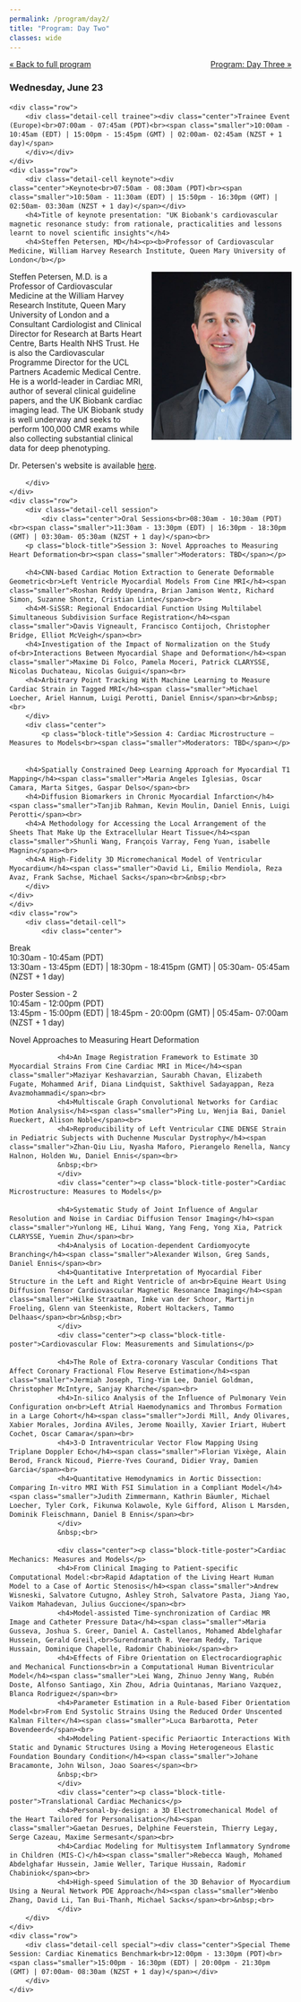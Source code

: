 ```yaml
---
permalink: /program/day2/
title: "Program: Day Two"
classes: wide
---
```


<a href="/program/" class="smaller">&laquo; Back to full program</a><a style="float:right;" href="/program/day3/" class="smaller">Program: Day Three &raquo;</a>
<div class="day-detail">
<h3 class="date">Wednesday, June 23</h3>

	<div class="row">
		<div class="detail-cell trainee"><div class="center">Trainee Event (Europe)<br>07:00am - 07:45am (PDT)<br><span class="smaller">10:00am - 10:45am (EDT) | 15:00pm - 15:45pm (GMT) | 02:00am- 02:45am (NZST + 1 day)</span>
		</div></div>
	</div>
	<div class="row">
		<div class="detail-cell keynote"><div class="center">Keynote<br>07:50am - 08:30am (PDT)<br><span class="smaller">10:50am - 11:30am (EDT) | 15:50pm - 16:30pm (GMT) | 02:50am- 03:30am (NZST + 1 day)</span></div>
		<h4>Title of keynote presentation: "UK Biobank's cardiovascular magnetic resonance study: from rationale, practicalities and lessons learnt to novel scientiﬁc insights"</h4>
		<h4>Steffen Petersen, MD</h4><p><b>Professor of Cardiovascular Medicine, William Harvey Research Institute, Queen Mary University of London</b></p>

<p><img align="right" src="/assets/images/SteffenPetersen.jpg" width="250" style="margin-left: 12px;">Steffen Petersen, M.D. is a Professor of Cardiovascular Medicine at the William Harvey Research Institute, Queen Mary University of London and a Consultant Cardiologist and Clinical Director for Research at Barts Heart Centre, Barts Health NHS Trust. He is also the Cardiovascular Programme Director for the UCL Partners Academic Medical Centre. He is a world-leader in Cardiac MRI, author of several clinical guideline papers, and the UK Biobank cardiac imaging lead. The UK Biobank study is well underway and seeks to perform 100,000 CMR exams while also collecting substantial clinical data for deep phenotyping. </p>
<p>Dr. Petersen's website is available <a href="https://www.qmul.ac.uk/whri/people/academic-staff/items/petersensteffen.html" target="_blank">here</a>.</p>
		
		</div>
	</div>	
	<div class="row">
		<div class="detail-cell session">
			<div class="center">Oral Sessions<br>08:30am - 10:30am (PDT)<br><span class="smaller">11:30am - 13:30pm (EDT) | 16:30pm - 18:30pm (GMT) | 03:30am- 05:30am (NZST + 1 day)</span><br>
		<p class="block-title">Session 3: Novel Approaches to Measuring Heart Deformation<br><span class="smaller">Moderators: TBD</span></p>
			
		<h4>CNN-based Cardiac Motion Extraction to Generate Deformable Geometric<br>Left Ventricle Myocardial Models From Cine MRI</h4><span class="smaller">Roshan Reddy Upendra, Brian Jamison Wentz, Richard Simon, Suzanne Shontz, Cristian Linte</span><br>
		<h4>M-SiSSR: Regional Endocardial Function Using Multilabel Simultaneous Subdivision Surface Registration</h4><span class="smaller">Davis Vigneault, Francisco Contijoch, Christopher Bridge, Elliot McVeigh</span><br>
		<h4>Investigation of the Impact of Normalization on the Study of<br>Interactions Between Myocardial Shape and Deformation</h4><span class="smaller">Maxime Di Folco, Pamela Moceri, Patrick CLARYSSE, Nicolas Duchateau, Nicolas Guigui</span><br>
		<h4>Arbitrary Point Tracking With Machine Learning to Measure Cardiac Strain in Tagged MRI</h4><span class="smaller">Michael Loecher, Ariel Hannum, Luigi Perotti, Daniel Ennis</span><br>&nbsp;<br>
		</div>
		<div class="center">
			<p class="block-title">Session 4: Cardiac Microstructure – Measures to Models<br><span class="smaller">Moderators: TBD</span></p>
		

		<h4>Spatially Constrained Deep Learning Approach for Myocardial T1 Mapping</h4><span class="smaller">Maria Angeles Iglesias, Oscar Camara, Marta Sitges, Gaspar Delso</span><br>
		<h4>Diffusion Biomarkers in Chronic Myocardial Infarction</h4><span class="smaller">Tanjib Rahman, Kevin Moulin, Daniel Ennis, Luigi Perotti</span><br>
		<h4>A Methodology for Accessing the Local Arrangement of the Sheets That Make Up the Extracellular Heart Tissue</h4><span class="smaller">Shunli Wang, François Varray, Feng Yuan, isabelle Magnin</span><br>
		<h4>A High-Fidelity 3D Micromechanical Model of Ventricular Myocardium</h4><span class="smaller">David Li, Emilio Mendiola, Reza Avaz, Frank Sachse, Michael Sacks</span><br>&nbsp;<br>
		</div>
	</div>	
	</div>
	<div class="row">
		<div class="detail-cell">		
			<div class="center">
Break<br>10:30am - 10:45am (PDT)<br><span class="smaller">13:30am - 13:45pm (EDT) | 18:30pm - 18:415pm (GMT) | 05:30am- 05:45am (NZST + 1 day)</span></div>
			</div>
	</div>
	<div class="row">
		<div class="detail-cell poster"><div class="center">Poster Session - 2<br>10:45am - 12:00pm (PDT)<br><span class="smaller">13:45pm - 15:00pm (EDT) | 18:45pm - 20:00pm (GMT) | 05:45am- 07:00am (NZST + 1 day)</span><br>
				<p class="block-title-poster">Novel Approaches to Measuring Heart Deformation</p>
			
				<h4>An Image Registration Framework to Estimate 3D Myocardial Strains From Cine Cardiac MRI in Mice</h4><span class="smaller">Maziyar Keshavarzian, Saurabh Chavan, Elizabeth Fugate, Mohammed Arif, Diana Lindquist, Sakthivel Sadayappan, Reza Avazmohammadi</span><br>
				<h4>Multiscale Graph Convolutional Networks for Cardiac Motion Analysis</h4><span class="smaller">Ping Lu, Wenjia Bai, Daniel Rueckert, Alison Noble</span><br>
				<h4>Reproducibility of Left Ventricular CINE DENSE Strain in Pediatric Subjects with Duchenne Muscular Dystrophy</h4><span class="smaller">Zhan-Qiu Liu, Nyasha Maforo, Pierangelo Renella, Nancy Halnon, Holden Wu, Daniel Ennis</span><br>
				&nbsp;<br>
				</div>
				<div class="center"><p class="block-title-poster">Cardiac Microstructure: Measures to Models</p>
			
				<h4>Systematic Study of Joint Influence of Angular Resolution and Noise in Cardiac Diffusion Tensor Imaging</h4><span class="smaller">Yunlong HE, Lihui Wang, Yang Feng, Yong Xia, Patrick CLARYSSE, Yuemin Zhu</span><br>
				<h4>Analysis of Location-dependent Cardiomyocyte Branching</h4><span class="smaller">Alexander Wilson, Greg Sands, Daniel Ennis</span><br>
				<h4>Quantitative Interpretation of Myocardial Fiber Structure in the Left and Right Ventricle of an<br>Equine Heart Using Diffusion Tensor Cardiovascular Magnetic Resonance Imaging</h4><span class="smaller">Hilke Straatman, Imke van der Schoor, Martijn Froeling, Glenn van Steenkiste, Robert Holtackers, Tammo Delhaas</span><br>&nbsp;<br>
				</div>
				<div class="center"><p class="block-title-poster">Cardiovascular Flow: Measurements and Simulations</p>

				<h4>The Role of Extra-coronary Vascular Conditions That Affect Coronary Fractional Flow Reserve Estimation</h4><span class="smaller">Jermiah Joseph, Ting-Yim Lee, Daniel Goldman, Christopher McIntyre, Sanjay Kharche</span><br>
				<h4>In-silico Analysis of the Influence of Pulmonary Vein Configuration on<br>Left Atrial Haemodynamics and Thrombus Formation in a Large Cohort</h4><span class="smaller">Jordi Mill, Andy Olivares, Xabier Morales, Jordina AViles, Jerome Noailly, Xavier Iriart, Hubert Cochet, Oscar Camara</span><br>
				<h4>3-D Intraventricular Vector Flow Mapping Using Triplane Doppler Echo</h4><span class="smaller">Florian Vixège, Alain Berod, Franck Nicoud, Pierre-Yves Courand, Didier Vray, Damien Garcia</span><br>
				<h4>Quantitative Hemodynamics in Aortic Dissection: Comparing In-vitro MRI With FSI Simulation in a Compliant Model</h4><span class="smaller">Judith Zimmermann, Kathrin Bäumler, Michael Loecher, Tyler Cork, Fikunwa Kolawole, Kyle Gifford, Alison L Marsden, Dominik Fleischmann, Daniel B Ennis</span><br>
				</div>
				&nbsp;<br>
				
				<div class="center"><p class="block-title-poster">Cardiac Mechanics: Measures and Models</p>
				<h4>From Clinical Imaging to Patient-specific Computational Model:<br>Rapid Adaptation of the Living Heart Human Model to a Case of Aortic Stenosis</h4><span class="smaller">Andrew Wisneski, Salvatore Cutugno, Ashley Stroh, Salvatore Pasta, Jiang Yao, Vaikom Mahadevan, Julius Guccione</span><br>
				<h4>Model-assisted Time-synchronization of Cardiac MR Image and Catheter Pressure Data</h4><span class="smaller">Maria Gusseva, Joshua S. Greer, Daniel A. Castellanos, Mohamed Abdelghafar Hussein, Gerald Greil,<br>Surendranath R. Veeram Reddy, Tarique Hussain, Dominique Chapelle, Radomir Chabiniok</span><br>
				<h4>Effects of Fibre Orientation on Electrocardiographic and Mechanical Functions<br>in a Computational Human Biventricular Model</h4><span class="smaller">Lei Wang, Zhinuo Jenny Wang, Rubén Doste, Alfonso Santiago, Xin Zhou, Adria Quintanas, Mariano Vazquez, Blanca Rodriguez</span><br>
				<h4>Parameter Estimation in a Rule-based Fiber Orientation Model<br>From End Systolic Strains Using the Reduced Order Unscented Kalman Filter</h4><span class="smaller">Luca Barbarotta, Peter Bovendeerd</span><br>
				<h4>Modeling Patient-specific Periaortic Interactions With Static and Dynamic Structures Using a Moving Heterogeneous Elastic Foundation Boundary Condition</h4><span class="smaller">Johane Bracamonte, John Wilson, Joao Soares</span><br>
				&nbsp;<br>
				</div>
				<div class="center"><p class="block-title-poster">Translational Cardiac Mechanics</p>
				<h4>Personal-by-design: a 3D Electromechanical Model of the Heart Tailored for Personalisation</h4><span class="smaller">Gaetan Desrues, Delphine Feuerstein, Thierry Legay, Serge Cazeau, Maxime Sermesant</span><br>
				<h4>Cardiac Modeling for Multisystem Inflammatory Syndrome in Children (MIS-C)</h4><span class="smaller">Rebecca Waugh, Mohamed Abdelghafar Hussein, Jamie Weller, Tarique Hussain, Radomir Chabiniok</span><br>
				<h4>High-speed Simulation of the 3D Behavior of Myocardium Using a Neural Network PDE Approach</h4><span class="smaller">Wenbo Zhang, David Li, Tan Bui-Thanh, Michael Sacks</span><br>&nbsp;<br>
				</div>
		</div>
	</div>		
	<div class="row">
		<div class="detail-cell special"><div class="center">Special Theme Session: Cardiac Kinematics Benchmark<br>12:00pm - 13:30pm (PDT)<br><span class="smaller">15:00pm - 16:30pm (EDT) | 20:00pm - 21:30pm (GMT) | 07:00am- 08:30am (NZST + 1 day)</span></div>
		</div>
	</div>	
	
</div>
